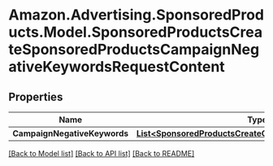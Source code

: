 # Amazon.Advertising.SponsoredProducts.Model.SponsoredProductsCreateSponsoredProductsCampaignNegativeKeywordsRequestContent

## Properties

Name | Type | Description | Notes
------------ | ------------- | ------------- | -------------
**CampaignNegativeKeywords** | [**List&lt;SponsoredProductsCreateCampaignNegativeKeyword&gt;**](SponsoredProductsCreateCampaignNegativeKeyword.md) |  | 

[[Back to Model list]](../README.md#documentation-for-models) [[Back to API list]](../README.md#documentation-for-api-endpoints) [[Back to README]](../README.md)

